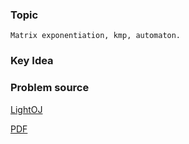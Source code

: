 
### Topic

    Matrix exponentiation, kmp, automaton.


### Key Idea



### Problem source

[LightOJ](http://lightoj.com/volume_showproblem.php?problem=1268)

[PDF](http://lightoj.com/volume_showproblem.php?problem=1268&language=english&type=pdf)

